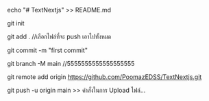 ﻿echo "# TextNextjs" >> README.md

git init

git add .  //เลือกไฟล์ที่จะ push เอาไปทั้งหมด

git commit -m "first commit"

git branch -M main //5555555555555555555

git remote add origin https://github.com/PoomazEDSS/TextNextjs.git

git push -u origin main >> คำสั่งในการ Upload ไฟล์...
